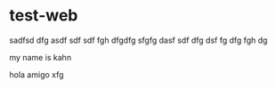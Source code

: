 # test-web

sadfsd dfg asdf sdf sdf fgh dfgdfg sfgfg dasf sdf dfg dsf fg dfg fgh dg

my name is kahn

hola amigo xfg